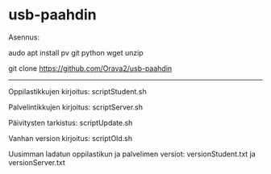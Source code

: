 # usb-paahdin

Asennus:

audo apt install pv git python wget unzip

git clone https://github.com/Orava2/usb-paahdin

---- 

Oppilastikkujen kirjoitus: scriptStudent.sh

Palvelintikkujen kirjoitus: scriptServer.sh

Päivitysten tarkistus: scriptUpdate.sh

Vanhan version kirjoitus: scriptOld.sh

Uusimman ladatun oppilastikun ja palvelimen versiot: versionStudent.txt ja versionServer.txt
